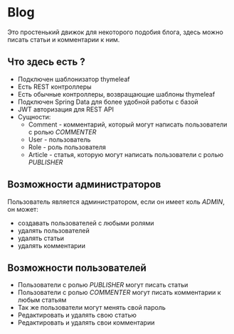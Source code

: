 # Blog
Это простенький движок для некоторого подобия блога, здесь можно писать статьи и комментарии к ним.
## Что здесь есть ?
* Подключен шаблонизатор thymeleaf
* Есть REST контроллеры
* Есть обычные контроллеры, возвращающие шаблоны thymeleaf
* Подключен Spring Data для более удобной работы с базой
* JWT авторизация для REST API
* Сущности:
  * Comment - комментарий, который могут написать пользователи с ролью _COMMENTER_
  * User - пользователь
  * Role - роль пользователя
  * Article - статья, которую могут написать пользователи с ролью _PUBLISHER_
## Возможности администраторов
Пользователь является администратором, если он имеет коль _ADMIN_, он может:
* создавать пользователей с любыми ролями
* удалять пользователей
* удалять статьи
* удалять комментарии
## Возможности пользователей
* Пользователи с ролью _PUBLISHER_ могут писать статьи
* Пользователи с ролью _COMMENTER_ могут писать комментарии к любым статьям
* Так же пользователи могут менять свой пароль
* Редактировать и удалять свою статью
* Редактировать и удалять свои комментарии
